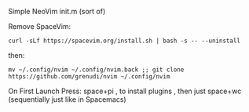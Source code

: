 Simple NeoVim init.m (sort of)
  
Remove SpaceVim:  
```
curl -sLf https://spacevim.org/install.sh | bash -s -- --uninstall
```
then:
```
mv ~/.config/nvim ~/.config/nvim.back ;; git clone https://github.com/grenudi/nvim ~/.config/nvim
```
On First Launch Press: space+pi , to install plugins , then just space+wc (sequentially just like in Spacemacs)
